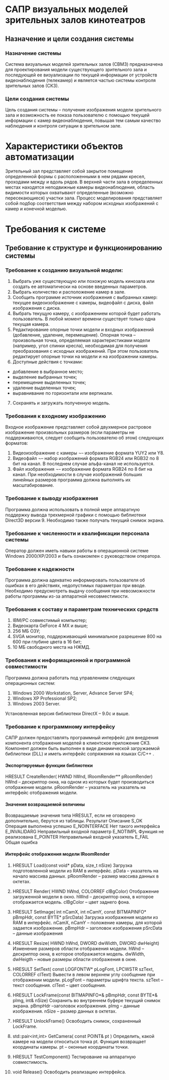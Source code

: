 # САПР визуальных моделей зрительных залов кинотеатров

##	Назначение и цели создания системы

###	Назначение системы

Система визуальных моделей зрительных залов (СВМЗ) предназначена для проектирования модели существующего зрительного зала и последующей ее визуализации по текущей информации от устройств видеонаблюдения (телекамер) и является частью системы контроля зрительных залов (СКЗ).

###	Цели создания системы

Цель создания системы – получение изображения модели зрительного зала и возможность ее показа пользователю с помощью текущей информации с камер видеонаблюдения, повышая тем самым качество наблюдения и контроля ситуации в зрительном зале.

#	Характеристики объектов автоматизации

Зрительный зал представляет собой закрытое помещение определенной формы с расположенными в нем рядами кресел, проходами между и вдоль рядов.
В верхней части зала в определенных местах находятся неподвижные камеры видеонаблюдения, область видимости которых охватывают определенные (возможно пересекающиеся) участки зала.
Процесс моделирования представляет собой подбор соответствия между набором исходных изображений с камер и конечной моделью.

#	Требования к системе

##	Требование к структуре и функционированию системы

###	Требование к созданию визуальной модели:

1)	Выбрать уже существующую или похожую модель кинозала или создать ее автоматически на основе введенных параметров.
2)	Выбрать количество и расположение камер в зале.
3)	Сообщить программе источник изображения с выбранных камер: текущее видеоизображение с камеры, видеофайл с диска, файл изображения с диска. 
4)	Выбрать текущую камеру, с изображением которой будет работать пользователь. В любой момент времени существует только одна текущая камера.
5)	Редактирование опорные точки модели и входных изображений (добавление, удаление, перемещение). Опорная точка – произвольная точка, определяемая характеристиками модели (например, угол спинки кресла), необходимая для получения преобразования с исходных изображений. При этом пользователь редактирует опорные точки на модели и на изображении камеры.
6)	Доступные действия с точками:
  - добавление в выбранное место;
  - выделение выбранных точек;
  - перемещение выделенных точек;
  - удаление выделенных точек;
  - выравнивание по горизонтали или вертикали.
7)	Сохранять и загружать полученную модель.

###	Требования к входному изображению

Входное изображение представляет собой двухмерное растровое изображение произвольных размеров (если параметры не поддерживаются, следует сообщить пользователю об этом) следующих форматов:
1)	Видеоизображение с камеры ¬– изображение формата YUY2 или Y8.
2)	Видеофайл ¬– набор изображений формата RGB24 или RGB32 по 8 бит на канал. В последнем случае альфа-канал не используется.
3)	Файл изображения ¬– изображение формата RGB24 по 8 бит на канал.
При необходимости в случае изображений больших линейных размеров программа должна выполнять их масштабирование.

###	Требование к выводу изображения

Программа должна использовать в полной мере аппаратную поддержку вывода трехмерной графики с помощью библиотеки Direct3D версии 9. Необходимо также получать текущий снимок экрана.
###	Требование к численности и квалификации персонала системы

Оператор должен иметь навыки работы в операционной системе Windows 2000/XP/2003 и быть ознакомлен с руководством оператора.

###	Требование к надежности

Программа должна адекватно информировать пользователя об ошибках в его действиях, недопустимых параметрах при вводе. Необходимо предусмотреть выдачу сообщения при невозможности работы программы из-за аппаратной несовместимости.

###	Требования к составу и параметрам технических средств

1)	IBM/PC совместимый компьютер;
2)	Видеокарта GeForce 4 MX и выше;
3)	256 МБ ОЗУ;
4)	SVGA монитор, поддерживающий минимальное разрешение 800 на 600 при глубине цвета в 16 бит;
5)	10 МБ свободного места на НЖМД.

###	Требования к информационной и программной совместимости

Программа должна работать под управлением следующих операционных систем:
1)	Windows 2000 Workstation, Server, Advance Server SP4;
2)	Windows XP Professional SP2;
3)	Windows 2003 Server.

Установленная версия библиотеки DirectX – 9.0с и выше.

###	Требование к программному интерфейсу

САПР должен предоставлять программный интерфейс для внедрения компонента отображения моделей в клиентское приложение СКЗ. Компонент должен быть выполнен в виде динамической загружаемой библиотеки (DLL) и иметь интерфейс сопряжения на языках C/C++ .

####	Экспортируемые функции библиотеки

HRESULT CreateRender( HWND hWnd, IRoomRender** pRoomRender) 
hWnd – дескриптор окна, на одном из которых будет производиться отображение модели.
pRoomRender – указатель на указатель на интерфейс отображения модели.

####	Значения возвращаемой величины
Возвращаемые значения типа HRESULT, если не оговорено дополнительно, берутся из таблицы.
Результат	Описание
S_OK	Операция выполнена успешно
E_NOINTERFACE	Нет такого интерфейса
E_INVALIDARG	Неправильный входной параметр
E_NOTIMPL	Функция не реализована
E_POINTER	Неправильный входной указатель
E_FAIL	Общая ошибка

####	Интерфейс отображения модели IRoomRender

1)	HRESULT Load(const void* pData, size_t nSize)
Загрузка подготовленной модели из RAM в интерфейс.
pData – указатель на начало массива данных.
pRoomRender – размер массива данных в октетах.

2)	HRESULT Render( HWND hWnd, COLORREF clBgColor) 
Отображение загруженной модели в окно.
hWnd – дескриптор окна, в которое отображается модель.
clBgColor – цвет заднего фона.

3)	HRESULT SetImage( int nCamX, int nCamY, const BITMAPINFO* pBmpHdr, const BYTE* pSrcData) 
Загрузка изображения модели из RAM в интерфейс.
nCamX, nCamY – положение камеры, для которой задается изображение.
pBmpHdr – заголовок изображения
pSrcData  – данные изображения

4)	HRESULT Resize( HWND hWnd, DWORD dwWidth, DWORD dwHeight) 
Изменение размеров области отображения модели.
hWnd – дескриптор окна, в которое отображается модель.
dwWidth, dwHeigth – новые размеры области отображения в окне.

5)	HRESULT SetText( const LOGFONTW\* pLogFont, LPCWSTR szText, COLORREF clText)
Вывести в левом верхнем углу сообщение при отображении модели.
pLogFont – параметры шрифта текста.
szText – текст сообщения.
clText  – цвет сообщения.

6)	HRESULT LockFrame(const BITMAPINFO\*& pBmpHdr, const BYTE*& pImg, int& nSize)
Сохранить во внутреннем буфере текущий снимок экрана.
pBmpHdr –заголовок изображения.
pImg – данные изображения.
nSize  – размер данных в октетах.

7)	HRESULT UnlockFrame()
Освободить снимок, сохраненный LockFrame.

8)	std::pair<int,int> GetCamera( const POINT& pt )
Определить, какой камере на модели относиться точка pt. Функция возвращает координаты камеры.
pt – оконные координаты точки.

9)	HRESULT TestComponent()
Тестирование на аппаратную совместимость.

10)	void Release()
Освободить реализацию интерфейса.
